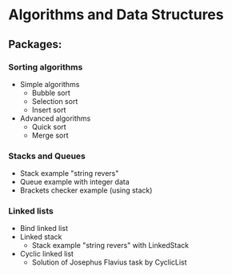 # Algorithms and Data Structures
## Packages:
### Sorting algorithms
* Simple algorithms
    * Bubble sort
    * Selection sort
    * Insert sort
* Advanced algorithms
    * Quick sort
    * Merge sort
### Stacks and Queues
* Stack example "string revers"
* Queue example with integer data
* Brackets checker example (using stack)
### Linked lists
* Bind linked list
* Linked stack
    * Stack example "string revers" with LinkedStack
* Cyclic linked list    
    * Solution of Josephus Flavius task by CyclicList
